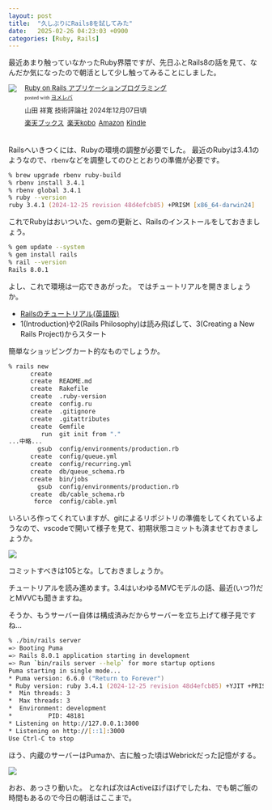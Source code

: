 ```yaml
---
layout: post
title:  "久しぶりにRails8を試してみた"
date:   2025-02-26 04:23:03 +0900
categories: [Ruby, Rails]
---
```

最近あまり触っていなかったRuby界隈ですが、先日ふとRails8の話を見て、なんだか気になったので朝活として少し触ってみることにしました。

<!--more-->

<div class="booklink-box" style="text-align:left;padding-bottom:20px;font-size:small;zoom: 1;overflow: hidden;"><div class="booklink-image" style="float:left;margin:0 15px 10px 0;"><a href="//af.moshimo.com/af/c/click?a_id=1175594&p_id=56&pc_id=56&pl_id=637&s_v=b5Rz2P0601xu&url=http%3A%2F%2Fbooks.rakuten.co.jp%2Frb%2F18021960%2F%3Frafcid%3Dwsc_b_bs_1051722217600006323" target="_blank" ><img src="https://thumbnail.image.rakuten.co.jp/@0_mall/book/cabinet/5989/9784297145989_1_32.jpg?_ex=200x200" style="border: none;" /></a><img src="//i.moshimo.com/af/i/impression?a_id=1175594&p_id=56&pc_id=56&pl_id=637" width="1" height="1" style="border:none;"></div><div class="booklink-info" style="line-height:120%;zoom: 1;overflow: hidden;"><div class="booklink-name" style="margin-bottom:10px;line-height:120%"><a href="//af.moshimo.com/af/c/click?a_id=1175594&p_id=56&pc_id=56&pl_id=637&s_v=b5Rz2P0601xu&url=http%3A%2F%2Fbooks.rakuten.co.jp%2Frb%2F18021960%2F%3Frafcid%3Dwsc_b_bs_1051722217600006323" target="_blank" >Ruby on Rails アプリケーションプログラミング</a><img src="//i.moshimo.com/af/i/impression?a_id=1175594&p_id=56&pc_id=56&pl_id=637" width="1" height="1" style="border:none;"><div class="booklink-powered-date" style="font-size:8pt;margin-top:5px;font-family:verdana;line-height:120%">posted with <a href="https://yomereba.com" rel="nofollow" target="_blank">ヨメレバ</a></div></div><div class="booklink-detail" style="margin-bottom:5px;">山田 祥寛 技術評論社 2024年12月07日頃    </div><div class="booklink-link2" style="margin-top:10px;"><div class="shoplinkrakuten" style="display:inline;margin-right:5px"><a href="//af.moshimo.com/af/c/click?a_id=1175594&p_id=56&pc_id=56&pl_id=637&s_v=b5Rz2P0601xu&url=http%3A%2F%2Fbooks.rakuten.co.jp%2Frb%2F18021960%2F%3Frafcid%3Dwsc_b_bs_1051722217600006323" target="_blank" >楽天ブックス</a><img src="//i.moshimo.com/af/i/impression?a_id=1175594&p_id=56&pc_id=56&pl_id=637" width="1" height="1" style="border:none;"></div><div class="shoplinkrakukobo" style="display:inline;margin-right:5px"><a href="//af.moshimo.com/af/c/click?a_id=1175594&p_id=56&pc_id=56&pl_id=637&s_v=b5Rz2P0601xu&url=https%3A%2F%2Fbooks.rakuten.co.jp%2Frk%2F7354fb95f07a3a1ba2a053311dd869b8%2F%3Frafcid%3Dwsc_k_eb_1051722217600006323" target="_blank" >楽天kobo</a><img src="//i.moshimo.com/af/i/impression?a_id=1175594&p_id=56&pc_id=56&pl_id=637" width="1" height="1" style="border:none;"></div><div class="shoplinkamazon" style="display:inline;margin-right:5px"><a href="//af.moshimo.com/af/c/click?a_id=920708&p_id=170&pc_id=185&pl_id=4062&s_v=b5Rz2P0601xu&url=https%3A%2F%2Fwww.amazon.co.jp%2Fexec%2Fobidos%2FASIN%2F4297145987" target="_blank" >Amazon</a></div><div class="shoplinkkindle" style="display:inline;margin-right:5px"><a href="//af.moshimo.com/af/c/click?a_id=920708&p_id=170&pc_id=185&pl_id=4062&s_v=b5Rz2P0601xu&url=https%3A%2F%2Fwww.amazon.co.jp%2Fgp%2Fsearch%3Fkeywords%3DRuby%2520on%2520Rails%2520%25E3%2582%25A2%25E3%2583%2597%25E3%2583%25AA%25E3%2582%25B1%25E3%2583%25BC%25E3%2582%25B7%25E3%2583%25A7%25E3%2583%25B3%25E3%2583%2597%25E3%2583%25AD%25E3%2582%25B0%25E3%2583%25A9%25E3%2583%259F%25E3%2583%25B3%25E3%2582%25B0%26__mk_ja_JP%3D%2583J%2583%255E%2583J%2583i%26url%3Dnode%253D2275256051" target="_blank" >Kindle</a></div>                              	  	  	  	  	</div></div><div class="booklink-footer" style="clear: left"></div></div>

Railsへいきつくには、Rubyの環境の調整が必要でした。
最近のRubyは3.4.1のようなので、`rbenv`などを調整してのひととおりの準備が必要です。

```zsh
% brew upgrade rbenv ruby-build
% rbenv install 3.4.1
% rbenv global 3.4.1
% ruby --version
ruby 3.4.1 (2024-12-25 revision 48d4efcb85) +PRISM [x86_64-darwin24]
```

これでRubyはおいついた、gemの更新と、Railsのインストールをしておきましょう。

```zsh
% gem update --system
% gem install rails
% rail --version
Rails 8.0.1
```

よし、これで環境は一応できあがった。
ではチュートリアルを開きましょうか。

- [Railsのチュートリアル(英語版)](https://guides.rubyonrails.org/getting_started.html)
- 1(Introduction)や2(Rails Philosophy)は読み飛ばして、3(Creating a New Rails Project)からスタート

簡単なショッピングカート的なものでしょうか。

```zsh
% rails new
      create
      create  README.md
      create  Rakefile
      create  .ruby-version
      create  config.ru
      create  .gitignore
      create  .gitattributes
      create  Gemfile
         run  git init from "."
...中略...
        gsub  config/environments/production.rb
      create  config/queue.yml
      create  config/recurring.yml
      create  db/queue_schema.rb
      create  bin/jobs
        gsub  config/environments/production.rb
      create  db/cable_schema.rb
       force  config/cable.yml
```

いろいろ作ってくれていますが、gitによるリポジトリの準備をしてくれているようなので、vscodeで開いて様子を見て、初期状態コミットも済ませておきましょうか。

![](/images/2025-02-27/rails/vscode.png)

コミットすべきは105とな。しておきましょうか。

チュートリアルを読み進めます。3.4はいわゆるMVCモデルの話、最近(いつ?)だとMVVCも聞きますね。

そうか、もうサーバー自体は構成済みだからサーバーを立ち上げて様子見ですね…

```zsh
% ./bin/rails server
=> Booting Puma
=> Rails 8.0.1 application starting in development
=> Run `bin/rails server --help` for more startup options
Puma starting in single mode...
* Puma version: 6.6.0 ("Return to Forever")
* Ruby version: ruby 3.4.1 (2024-12-25 revision 48d4efcb85) +YJIT +PRISM [x86_64-darwin24]
*  Min threads: 3
*  Max threads: 3
*  Environment: development
*          PID: 48181
* Listening on http://127.0.0.1:3000
* Listening on http://[::1]:3000
Use Ctrl-C to stop
```

ほう、内蔵のサーバーはPumaか、古に触った頃はWebrickだった記憶がする。

![](/images/2025-02-27/rails/rails-server.png)

おお、あっさり動いた。
となれば次はActiveほげほげでしたね、でも朝ご飯の時間もあるので今日の朝活はここまで。
